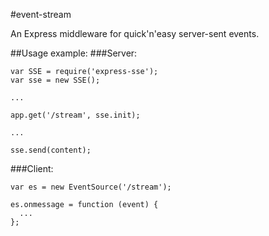 #event-stream

An Express middleware for quick'n'easy server-sent events.

##Usage example:
###Server:
```
var SSE = require('express-sse');
var sse = new SSE();

...

app.get('/stream', sse.init);

...

sse.send(content);
```

###Client:
```
var es = new EventSource('/stream');

es.onmessage = function (event) {
  ...
};
```